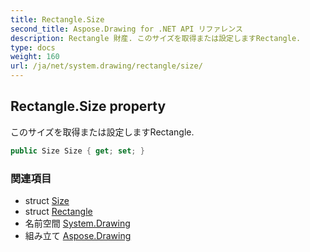 ```yaml
---
title: Rectangle.Size
second_title: Aspose.Drawing for .NET API リファレンス
description: Rectangle 財産. このサイズを取得または設定しますRectangle.
type: docs
weight: 160
url: /ja/net/system.drawing/rectangle/size/
---
```

## Rectangle.Size property

このサイズを取得または設定しますRectangle.

```csharp
public Size Size { get; set; }
```

### 関連項目

* struct [Size](../../size/)
* struct [Rectangle](../)
* 名前空間 [System.Drawing](../../rectangle/)
* 組み立て [Aspose.Drawing](../../../)


